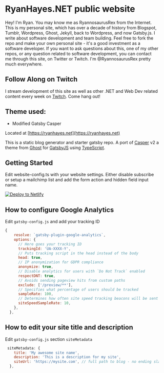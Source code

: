 # RyanHayes.NET public website

Hey! I'm Ryan. You may know me as RyannosaurusRex from the Internet. This is my personal site, which has over a decade of history from Blogspot, Tumblr, Wordpress, Ghost, Jekyll, back to Wordpress, and now Gatsby.js. I write about software development and team building. Feel free to fork the repo and make your own personal site - it's a good investment as a software developer. If you want to ask questions about this, one of my other repos, or any question related to software development, you can contact me through this site, on Twitter or Twitch. I'm @RyannosaurusRex pretty much everywhere.

## Follow Along on Twitch

I stream development of this site as well as other .NET and Web Dev related content every week on [Twitch](https://twitch.tv/ryannosaurusrex). Come hang out!

## Theme used:
- Modified Gatsby Casper

Located at [https://ryanhayes.net](https://ryanhayes.net)

This is a static blog generator and starter gatsby repo. A port of [Casper](https://github.com/TryGhost/Casper) v2 a theme from [Ghost](https://ghost.org/) for [GatsbyJS](https://www.gatsbyjs.org/) using [TypeScript](https://www.typescriptlang.org/).

## Getting Started
Edit website-config.ts with your website settings.
Either disable subscribe or setup a mailchimp list and add the form action and hidden field input name.

[![Deploy to Netlify](https://www.netlify.com/img/deploy/button.svg)](https://app.netlify.com/start/deploy?repository=https://github.com/scttcper/gatsby-casper)

## How to configure Google Analytics
Edit `gatsby-config.js` and add your tracking ID


```javascript
{
    resolve: `gatsby-plugin-google-analytics`,
    options: {
      // Here goes your tracking ID
      trackingId: 'UA-XXXX-Y',
      // Puts tracking script in the head instead of the body
      head: true,
      // IP anonymization for GDPR compliance
      anonymize: true,
      // Disable analytics for users with `Do Not Track` enabled
      respectDNT: true,
      // Avoids sending pageview hits from custom paths
      exclude: ['/preview/**'],
      // Specifies what percentage of users should be tracked
      sampleRate: 100,
      // Determines how often site speed tracking beacons will be sent
      siteSpeedSampleRate: 10,
    },
  },
```

## How to edit your site title and description 
Edit `gatsby-config.js` section `siteMetadata`

```javascript
 siteMetadata: {
    title: 'My awesome site name',
    description: 'This is a description for my site',
    siteUrl: 'https://mysite.com', // full path to blog - no ending slash
  },
```
